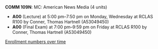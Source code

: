 **COMM 109N**: MC: American News Media (4 units)

- **A00** (Lecture) at 5:00 pm–7:50 pm on Monday, Wednesday at RCLAS R100 by Conner, Thomas Hartnell (A53049450)
- **A00** (Final Exam) at 7:00 pm–9:59 pm on Friday at RCLAS R100 by Conner, Thomas Hartnell (A53049450)

[Enrollment numbers over time](./COMM109N.tsv)
